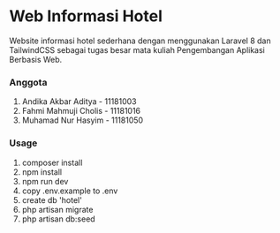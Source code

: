 # Web Informasi Hotel
Website informasi hotel sederhana dengan menggunakan Laravel 8 dan TailwindCSS sebagai tugas besar mata kuliah Pengembangan Aplikasi Berbasis Web.

### Anggota
1. Andika Akbar Aditya - 11181003
2. Fahmi Mahmuji Cholis - 11181016
3. Muhamad Nur Hasyim - 11181050

### Usage
1. composer install
2. npm install
3. npm run dev
4. copy .env.example to .env
5. create db 'hotel'
6. php artisan migrate
7. php artisan db:seed
